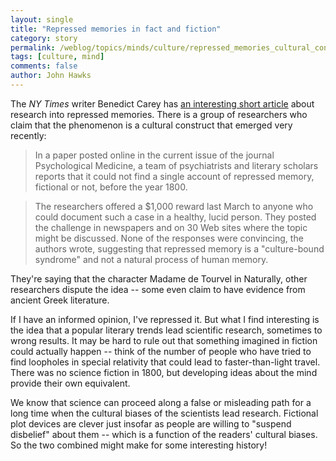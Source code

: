```yaml
---
layout: single 
title: "Repressed memories in fact and fiction" 
category: story
permalink: /weblog/topics/minds/culture/repressed_memories_cultural_construct_2007.html
tags: [culture, mind] 
comments: false 
author: John Hawks 
---
```



<p>
The <i>NY Times</i> writer Benedict Carey has <a href="http://www.nytimes.com/2007/02/03/arts/03memo.html?ex=1328158800&en=4eb5bcb0a45d5403&ei=5088&partner=rssnyt&emc=rss">an interesting short article</a> about research into repressed memories. There is a group of researchers who claim that the phenomenon is a cultural construct that emerged very recently: 
</p>

<blockquote>In a paper posted online in the current issue of the journal Psychological Medicine, a team of psychiatrists and literary scholars reports that it could not find a single account of repressed memory, fictional or not, before the year 1800.</blockquote>

<blockquote>The researchers offered a $1,000 reward last March to anyone who could document such a case in a healthy, lucid person. They posted the challenge in newspapers and on 30 Web sites where the topic might be discussed. None of the responses were convincing, the authors wrote, suggesting that repressed memory is a "culture-bound syndrome" and not a natural process of human memory.</blockquote>

<p>
They're saying that the character Madame de Tourvel in Naturally, other researchers dispute the idea -- some even claim to have evidence from ancient Greek literature. 
</p>

<p>
If I have an informed opinion, I've repressed it. But what I find interesting is the idea that a popular literary trends lead scientific research, sometimes to wrong results. It may be hard to rule out that something imagined in fiction could actually happen -- think of the number of people who have tried to find loopholes in special relativity that could lead to faster-than-light travel. There was no science fiction in 1800, but developing ideas about the mind provide their own equivalent. 
</p>

<p>
We know that science can proceed along a false or misleading path for a long time when the cultural biases of the scientists lead research. Fictional plot devices are clever just insofar as people are willing to "suspend disbelief" about them -- which is a function of the readers' cultural biases. So the two combined might make for some interesting history!
</p>

